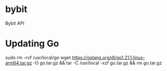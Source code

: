 # bybit
Bybit API

# Updating Go
sudo rm -rvf /usr/local/go
wget https://golang.org/dl/go1.21.1.linux-arm64.tar.gz -O go.tar.gz && tar -C /usr/local -xzf go.tar.gz && rm go.tar.gz
